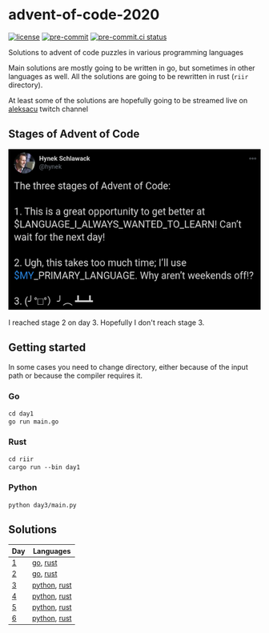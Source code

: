 # advent-of-code-2020

[![license](https://img.shields.io/badge/License-MIT-green.svg)](LICENSE)
[![pre-commit](https://img.shields.io/badge/pre--commit-enabled-brightgreen?logo=pre-commit&logoColor=white)](.pre-commit-config.yaml)
[![pre-commit.ci status](https://results.pre-commit.ci/badge/github/aleksacu/advent-of-code-2020/main.svg)](https://results.pre-commit.ci/latest/github/aleksacu/advent-of-code-2020/main)

Solutions to advent of code puzzles in various programming languages

Main solutions are mostly going to be written in go, but sometimes in other languages
as well. All the solutions are going to be rewritten in rust (`riir` directory).

At least some of the solutions are hopefully going to be streamed live on [aleksacu](https://twitch.tv/aleksacu)
twitch channel

## Stages of Advent of Code

![aoc-stages](aoc-stages.png)

I reached stage 2 on day 3. Hopefully I don't reach stage 3.

## Getting started

In some cases you need to change directory, either because of the input path or
because the compiler requires it.

### Go

```shell script
cd day1
go run main.go
```

### Rust

```shell script
cd riir
cargo run --bin day1
```

### Python

```shell script
python day3/main.py
```

## Solutions

| Day                                      | Languages                                         |
| ---------------------------------------- | ------------------------------------------------- |
| [1](https://adventofcode.com/2020/day/1) | [go](day1/main.go), [rust](riir/day1/main.rs)     |
| [2](https://adventofcode.com/2020/day/2) | [go](day2/main.go), [rust](riir/day2/main.rs)     |
| [3](https://adventofcode.com/2020/day/3) | [python](day3/main.py), [rust](riir/day3/main.rs) |
| [4](https://adventofcode.com/2020/day/4) | [python](day4/main.py), [rust](riir/day4/main.rs) |
| [5](https://adventofcode.com/2020/day/5) | [python](day5/main.py), [rust](riir/day5/main.rs) |
| [6](https://adventofcode.com/2020/day/6) | [python](day6/main.py), [rust](riir/day6/main.rs) |

